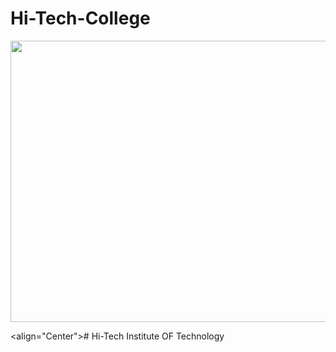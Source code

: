 # Hi-Tech-College

<img src="https://archive.nptel.ac.in/content/college_assets/college_logo/4356_logo.png" width="800" height="450">

<align="Center"># Hi-Tech Institute OF Technology
